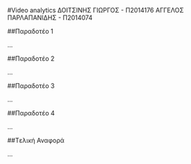 #Video analytics
ΔΟΙΤΣΙΝΗΣ ΓΙΩΡΓΟΣ - Π2014176 
ΑΓΓΕΛΟΣ ΠΑΡΛΑΠΑΝΙΔΗΣ - Π2014074


##Παραδοτέο 1

...

##Παραδοτέο 2

…

##Παραδοτέο 3

...

##Παραδοτέο 4

...

##Tελική Αναφορά

...
